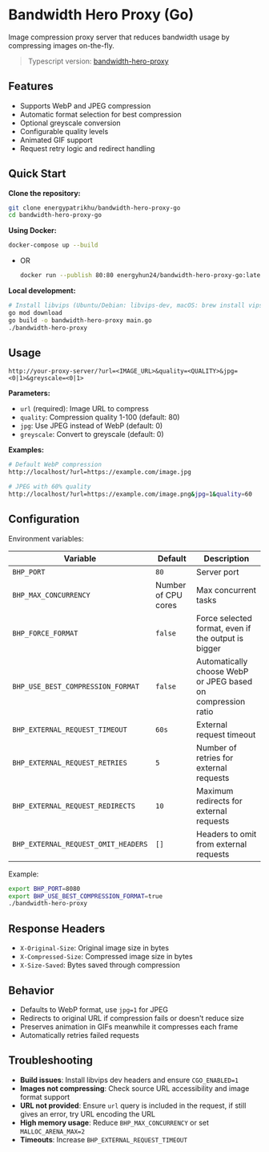 # Bandwidth Hero Proxy (Go)

Image compression proxy server that reduces bandwidth usage by compressing images on-the-fly.

> Typescript version: [bandwidth-hero-proxy](https://github.com/energypatrikhu/bandwidth-hero-proxy)

## Features

- Supports WebP and JPEG compression
- Automatic format selection for best compression
- Optional greyscale conversion
- Configurable quality levels
- Animated GIF support
- Request retry logic and redirect handling

## Quick Start

**Clone the repository:**
```bash
git clone energypatrikhu/bandwidth-hero-proxy-go
cd bandwidth-hero-proxy-go
```

**Using Docker:**
```bash
docker-compose up --build
```
  - OR
    ```bash
    docker run --publish 80:80 energyhun24/bandwidth-hero-proxy-go:latest
    ```

**Local development:**
```bash
# Install libvips (Ubuntu/Debian: libvips-dev, macOS: brew install vips)
go mod download
go build -o bandwidth-hero-proxy main.go
./bandwidth-hero-proxy
```

## Usage

```
http://your-proxy-server/?url=<IMAGE_URL>&quality=<QUALITY>&jpg=<0|1>&greyscale=<0|1>
```

**Parameters:**
- `url` (required): Image URL to compress
- `quality`: Compression quality 1-100 (default: 80)
- `jpg`: Use JPEG instead of WebP (default: 0)
- `greyscale`: Convert to greyscale (default: 0)

**Examples:**
```bash
# Default WebP compression
http://localhost/?url=https://example.com/image.jpg

# JPEG with 60% quality
http://localhost/?url=https://example.com/image.png&jpg=1&quality=60
```

## Configuration

Environment variables:

| Variable | Default | Description |
|----------|---------|-------------|
| `BHP_PORT` | `80` | Server port |
| `BHP_MAX_CONCURRENCY` | Number of CPU cores | Max concurrent tasks |
| `BHP_FORCE_FORMAT` | `false` | Force selected format, even if the output is bigger |
| `BHP_USE_BEST_COMPRESSION_FORMAT` | `false` | Automatically choose WebP or JPEG based on compression ratio |
| `BHP_EXTERNAL_REQUEST_TIMEOUT` | `60s` | External request timeout |
| `BHP_EXTERNAL_REQUEST_RETRIES` | `5` | Number of retries for external requests |
| `BHP_EXTERNAL_REQUEST_REDIRECTS` | `10` | Maximum redirects for external requests |
| `BHP_EXTERNAL_REQUEST_OMIT_HEADERS` | `[]` | Headers to omit from external requests |

Example:
```bash
export BHP_PORT=8080
export BHP_USE_BEST_COMPRESSION_FORMAT=true
./bandwidth-hero-proxy
```

## Response Headers

- `X-Original-Size`: Original image size in bytes
- `X-Compressed-Size`: Compressed image size in bytes
- `X-Size-Saved`: Bytes saved through compression

## Behavior

- Defaults to WebP format, use `jpg=1` for JPEG
- Redirects to original URL if compression fails or doesn't reduce size
- Preserves animation in GIFs meanwhile it compresses each frame
- Automatically retries failed requests

## Troubleshooting

- **Build issues**: Install libvips dev headers and ensure `CGO_ENABLED=1`
- **Images not compressing**: Check source URL accessibility and image format support
- **URL not provided**: Ensure `url` query is included in the request, if still gives an error, try URL encoding the URL
- **High memory usage**: Reduce `BHP_MAX_CONCURRENCY` or set `MALLOC_ARENA_MAX=2`
- **Timeouts**: Increase `BHP_EXTERNAL_REQUEST_TIMEOUT`
